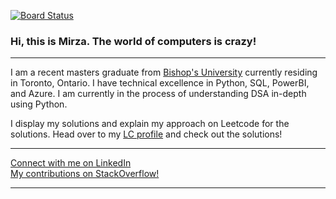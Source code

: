 [![Board Status](https://dev.azure.com/mirzayounus40/251b76ae-8418-4a41-a82a-d2cf86ad6b56/47d5108e-01f9-4cab-8e3a-b5d526aa66f6/_apis/work/boardbadge/310563fe-d98b-4a2d-a8fb-207a9d7197ee)](https://dev.azure.com/mirzayounus40/251b76ae-8418-4a41-a82a-d2cf86ad6b56/_boards/board/t/47d5108e-01f9-4cab-8e3a-b5d526aa66f6/Microsoft.RequirementCategory)
<h3>
Hi, this is Mirza. The world of computers is crazy!
</h3>

---

I am a recent masters graduate from <a href = "https://www.ubishops.ca">Bishop's University</a> currently residing in Toronto, Ontario. I have technical excellence in Python, SQL, PowerBI, and Azure. I am currently in the process of understanding DSA in-depth using Python.

I display my solutions and explain my approach on Leetcode for the solutions.
Head over to my <a href = "https://leetcode.com/younus_baig/">LC profile</a> and check out the solutions!


<hr>
<a href = "https://www.linkedin.com/in/mirzayounusbaig/">Connect with me on LinkedIn</a>
<br>
<a href = "https://stackoverflow.com/users/8683891/mirza-younus">My contributions on StackOverflow!</a>
<hr>
